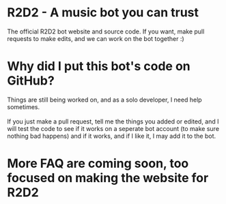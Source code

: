 # R2D2 - A music bot you can trust
The official R2D2 bot website and source code. If you want, make pull requests to make edits, and we can work on the bot together :)

# Why did I put this bot's code on GitHub?
Things are still being worked on, and as a solo developer, I need help sometimes. \
\
If you just make a pull request, tell me the things you added or edited, and I will test the code to see if it works on a seperate bot account (to make sure nothing bad happens) and if it works, and if I like it, I may add it to the bot.

# More FAQ are coming soon, too focused on making the website for R2D2
